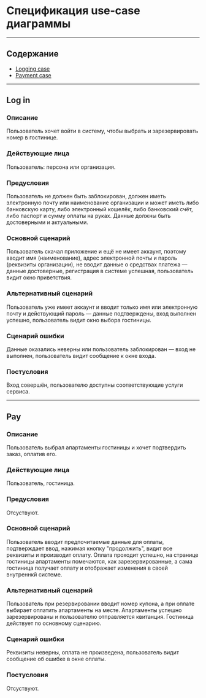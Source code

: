 # Спецификация use-case диаграммы

_______

## Содержание
- [Logging case](#log-in)
- [Payment case](#pay)

-------

## Log in

### Описание

Пользователь хочет войти в систему, чтобы выбрать и зарезервировать номер в гостинице.

### Действующие лица

Пользователь: персона или организация.

### Предусловия

Пользователь не должен быть заблокирован, должен иметь электронную почту или наименование организации и может иметь либо банковскую карту, либо электронный кошелёк, либо банковский счёт, либо паспорт и сумму оплаты на руках. Данные должны быть достоверными и актуальными.

### Основной сценарий

Пользователь скачал приложение и ещё не имеет аккаунт, поэтому вводит имя (наименование), адрес электронной почты и пароль (реквизиты организации), не вводит данные о средствах платежа — данные достоверные, регистрация в системе успешная, пользователь видит окно приветствия.

### Альтернативный сценарий

Пользователь уже имеет аккаунт и вводит только имя или электронную почту и действующий пароль — данные подтверждены, вход выполнен успешно, пользователь видит окно выбора гостиницы.

### Сценарий ошибки

Данные оказались неверны или пользователь заблокирован — вход не выполнен, пользователь видит сообщение к окне входа.

### Постусловия

Вход совершён, пользователю доступны соответствующие услуги сервиса.

-------

## Pay

### Описание

Пользователь выбрал апартаменты гостиницы и хочет подтвердить заказ, оплатив его.

### Действующие лица

Пользователь, гостиница.

### Предусловия

Отсуствуют.

### Основной сценарий

Пользователь вводит предпочитаемые данные для оплаты, подтверждает ввод, нажимая кнопку "продолжить", видит все реквизиты и производит оплату. Оплата проходит успешно, на странице гостиницы апартаменты помечаются, как зарезервированные, а сама гостиница получает оплату и отображает изменения в своей внутреннкй системе.

### Альтернативный сценарий

Пользователь при резервировании вводит номер купона, а при оплате выбирает оплатить апартаменты на месте. Апартаменты успешно зарезервированы и пользователю отправляется квитанция. Гостиница действует по основному сценарию.

### Сценарий ошибки

Реквизиты неверны, оплата не произведена, пользователь видит сообщение об ошибке в окне оплаты.

### Постусловия

Отсуствуют.
